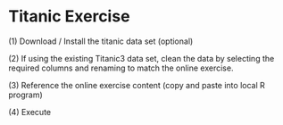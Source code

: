 # Titanic Exercise

(1) Download / Install the titanic data set (optional)

(2) If using the existing Titanic3 data set, clean the data by selecting the required columns and renaming to match the online exercise.

(3) Reference the online exercise content (copy and paste into local R program)

(4) Execute
